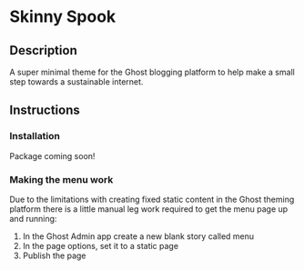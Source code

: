 # Skinny Spook

## Description

A super minimal theme for the Ghost blogging platform to help make a small step towards a sustainable internet.

## Instructions

### Installation

Package coming soon!

### Making the menu work

Due to the limitations with creating fixed static content in the Ghost theming platform there is a little manual leg work required to get the menu page up and running:

1. In the Ghost Admin app create a new blank story called menu
2. In the page options, set it to a static page
3. Publish the page 